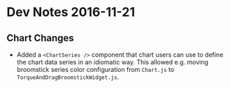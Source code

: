 # Dev Notes 2016-11-21

## Chart Changes

* Added a `<ChartSeries />` component that chart users can use to define the 
  chart data series in an idiomatic way. This allowed e.g. moving broomstick
  series color configuration from `Chart.js` to `TorqueAndDragBroomstickWidget.js`.
